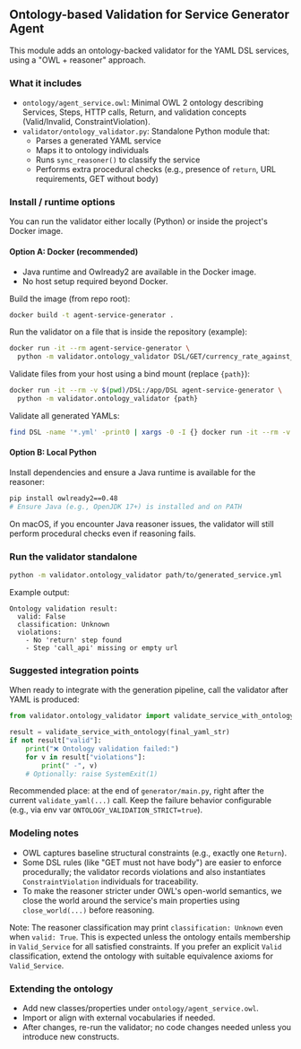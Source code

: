 ## Ontology-based Validation for Service Generator Agent

This module adds an ontology-backed validator for the YAML DSL services, using a "OWL + reasoner" approach.

### What it includes
- `ontology/agent_service.owl`: Minimal OWL 2 ontology describing Services, Steps, HTTP calls, Return, and validation concepts (Valid/Invalid, ConstraintViolation).
- `validator/ontology_validator.py`: Standalone Python module that:
  - Parses a generated YAML service
  - Maps it to ontology individuals
  - Runs `sync_reasoner()` to classify the service
  - Performs extra procedural checks (e.g., presence of `return`, URL requirements, GET without body)

### Install / runtime options

You can run the validator either locally (Python) or inside the project's Docker image.

#### Option A: Docker (recommended)
- Java runtime and Owlready2 are available in the Docker image.
- No host setup required beyond Docker.

Build the image (from repo root):

```bash
docker build -t agent-service-generator .
```

Run the validator on a file that is inside the repository (example):

```bash
docker run -it --rm agent-service-generator \
  python -m validator.ontology_validator DSL/GET/currency_rate_against_euro/currency_rate_against_euro.yml
```

Validate files from your host using a bind mount (replace `{path}`):

```bash
docker run -it --rm -v $(pwd)/DSL:/app/DSL agent-service-generator \
  python -m validator.ontology_validator {path}
```

Validate all generated YAMLs:

```bash
find DSL -name '*.yml' -print0 | xargs -0 -I {} docker run -it --rm -v $(pwd)/DSL:/app/DSL agent-service-generator python -m validator.ontology_validator {}
```

#### Option B: Local Python
Install dependencies and ensure a Java runtime is available for the reasoner:

```bash
pip install owlready2==0.48
# Ensure Java (e.g., OpenJDK 17+) is installed and on PATH
```

On macOS, if you encounter Java reasoner issues, the validator will still perform procedural checks even if reasoning fails.

### Run the validator standalone

```bash
python -m validator.ontology_validator path/to/generated_service.yml
```

Example output:

```text
Ontology validation result:
  valid: False
  classification: Unknown
  violations:
    - No 'return' step found
    - Step 'call_api' missing or empty url
```

### Suggested integration points

When ready to integrate with the generation pipeline, call the validator after YAML is produced:

```python
from validator.ontology_validator import validate_service_with_ontology

result = validate_service_with_ontology(final_yaml_str)
if not result["valid"]:
    print("❌ Ontology validation failed:")
    for v in result["violations"]:
        print(" -", v)
    # Optionally: raise SystemExit(1)
```

Recommended place: at the end of `generator/main.py`, right after the current `validate_yaml(...)` call. Keep the failure behavior configurable (e.g., via env var `ONTOLOGY_VALIDATION_STRICT=true`).

### Modeling notes
- OWL captures baseline structural constraints (e.g., exactly one `Return`).
- Some DSL rules (like "GET must not have body") are easier to enforce procedurally; the validator records violations and also instantiates `ConstraintViolation` individuals for traceability.
- To make the reasoner stricter under OWL's open-world semantics, we close the world around the service's main properties using `close_world(...)` before reasoning.

Note: The reasoner classification may print `classification: Unknown` even when `valid: True`. This is expected unless the ontology entails membership in `Valid_Service` for all satisfied constraints. If you prefer an explicit `Valid` classification, extend the ontology with suitable equivalence axioms for `Valid_Service`.

### Extending the ontology
- Add new classes/properties under `ontology/agent_service.owl`.
- Import or align with external vocabularies if needed.
- After changes, re-run the validator; no code changes needed unless you introduce new constructs.

